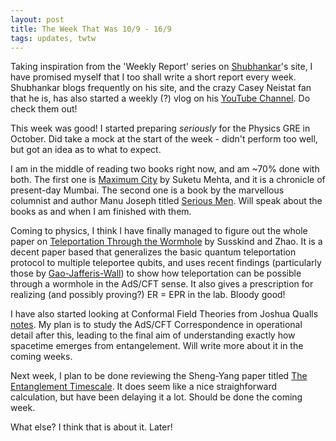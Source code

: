 ```yaml
---
layout: post
title: The Week That Was 10/9 - 16/9
tags: updates, twtw
---
```


Taking inspiration from the 'Weekly Report' series on [Shubhankar](https://shubh24.github.io)'s site, I have promised myself that I too shall write a short report every week. Shubhankar blogs frequently on his site, and the crazy Casey Neistat fan that he is, has also started a weekly (?) vlog on his [YouTube Channel](https://www.youtube.com/channel/UCDQCaCH96jCxcIM7tQLCb5g). Do check them out!

This week was good! I started preparing _seriously_ for the Physics GRE in October. Did take a mock at the start of the week - didn't perform too well, but got an idea as to what to expect.

I am in the middle of reading two books right now, and am ~70% done with both. The first one is [Maximum City](https://www.goodreads.com/book/show/4364.Maximum_City) by Suketu Mehta, and it is a chronicle of present-day Mumbai. The second one is a book by the marvellous columnist and author Manu Joseph titled [Serious Men](https://www.goodreads.com/book/show/7628608-serious-men). Will speak about the books as and when I am finished with them.

Coming to physics, I think I have finally managed to figure out the whole paper on [Teleportation Through the Wormhole](https://arxiv.org/abs/1707.04354) by Susskind and Zhao. It is a decent paper based that generalizes the basic quantum teleportation protocol to multiple teleportee qubits, and uses recent findings (particularly those by [Gao-Jafferis-Wall](https://arxiv.org/abs/1608.05687)) to show how teleportation can be possible through a wormhole in the AdS/CFT sense. It also gives a prescription for realizing (and possibly proving?) ER = EPR in the lab. Bloody good!

I have also started looking at Conformal Field Theories from Joshua Qualls [notes](https://arxiv.org/abs/1511.04074). My plan is to study the AdS/CFT Correspondence in operational detail after this, leading to the final aim of understanding exactly how spacetime emerges from entangelement. Will write more about it in the coming weeks.

Next week, I plan to be done reviewing the Sheng-Yang paper titled [The Entanglement Timescale](https://arxiv.org/pdf/1707.05792.pdf). It does seem like a nice straighforward calculation, but have been delaying it a lot. Should be done the coming week.

What else? I think that is about it. Later!